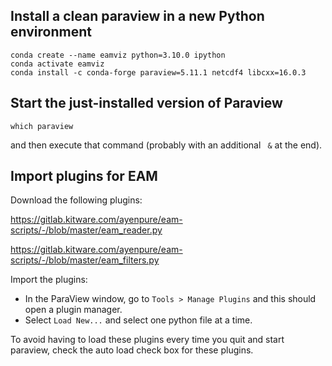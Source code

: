 

## Install a clean paraview in a new Python environment

```
conda create --name eamviz python=3.10.0 ipython 
conda activate eamviz
conda install -c conda-forge paraview=5.11.1 netcdf4 libcxx=16.0.3
```

## Start the just-installed version of Paraview

```
which paraview
```
and then execute that command (probably with an additional ` &` at the end).

## Import plugins for EAM

Download the following plugins:

https://gitlab.kitware.com/ayenpure/eam-scripts/-/blob/master/eam_reader.py

https://gitlab.kitware.com/ayenpure/eam-scripts/-/blob/master/eam_filters.py

Import the plugins:

- In the ParaView window, go to `Tools > Manage Plugins` and this should open a plugin manager.
- Select `Load New...` and select one python file at a time.

To avoid having to load these plugins every time you quit and start paraview, 
check the auto load check box for these plugins.
